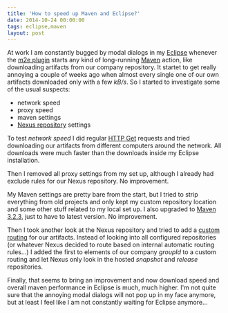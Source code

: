 ```yaml
---
title: 'How to speed up Maven and Eclipse?'
date: 2014-10-24 00:00:00 
tags: eclipse,maven
layout: post
---
```

At work I am constantly bugged by modal dialogs in my [Eclipse][0] whenever the [m2e plugin][1] starts any kind of long-running [Maven][2] action, like downloading artifacts from our company repository. It startet to get really annoying a couple of weeks ago when almost every single one of our own artifacts downloaded only with a few *kB/s*. So I started to investigate some of the usual suspects:

* network speed
* proxy speed
* maven settings
* [Nexus repository][4] settings

To test *network speed* I did regular [HTTP Get][3] requests and tried downloading our artifacts from different computers around the network. All downloads were much faster than the downloads inside my Eclipse installation.

Then I removed all proxy settings from my set up, although I already had exclude rules for our Nexus repository. No improvement.

My Maven settings are pretty bare from the start, but I tried to strip everything from old projects and only kept my custom repository location and some other stuff related to my local set up. I also upgraded to [Maven 3.2.3][5], just to have to latest version. No improvement.

Then I took another look at the Nexus repository and tried to add a [custom routing][6] for our artifacts. Instead of looking into all configured repositories (or whatever Nexus decided to route based on internal automatic routing rules...) I added the first to elements of our company *groupId* to a custom routing and let Nexus only look in the hosted *snapshot* and *release* repositories.

Finally, that seems to bring an improvement and now download speed and overall maven performance in Eclipse is much, much higher. I'm not quite sure that the annoying modal dialogs will not pop up in my face anymore, but at least I feel like I am not constantly waiting for Eclipse anymore...

[0]: https://eclipse.org/
[1]: https://www.eclipse.org/m2e/
[2]: https://maven.apache.org/
[3]: https://de.wikipedia.org/wiki/Hypertext_Transfer_Protocol#HTTP_GET
[4]: http://www.sonatype.com/nexus
[5]: https://maven.apache.org/docs/3.2.3/release-notes.html
[6]: http://books.sonatype.com/nexus-book/reference/confignx-sect-managing-routes.html

